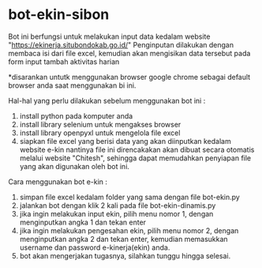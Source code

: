 # bot-ekin-sibon

Bot ini berfungsi untuk melakukan input data kedalam website "https://ekinerja.situbondokab.go.id/"
Penginputan dilakukan dengan membaca isi dari file excel, kemudian akan mengisikan data tersebut pada form input tambah aktivitas harian

*disarankan untutk menggunakan browser google chrome sebagai default browser anda saat menggunakan bi ini.

Hal-hal yang perlu dilakukan sebelum menggunakan bot ini :
1. install python pada komputer anda
2. install library selenium untuk mengakses browser
3. install library openpyxl untuk mengelola file excel
4. siapkan file excel yang berisi data yang akan diinputkan kedalam website e-kin
   nantinya file ini direncakakan akan dibuat secara otomatis melalui website "Chitesh", sehingga dapat memudahkan penyiapan file yang akan digunakan oleh bot ini.
   
Cara menggunakan bot e-kin :
1. simpan file excel kedalam folder yang sama dengan file bot-ekin.py
2. jalankan bot dengan klik 2 kali pada file bot-ekin-dinamis.py
3. jika ingin melakukan input ekin, pilih menu nomor 1, dengan menginputkan angka 1 dan tekan enter
4. jika ingin melakukan pengesahan ekin, pilih menu nomor 2, dengan menginputkan angka 2 dan tekan enter,
   kemudian memasukkan username dan password e-kinerja(ekin) anda.
5. bot akan mengerjakan tugasnya, silahkan tunggu hingga selesai.
